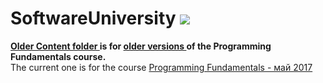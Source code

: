 # SoftwareUniversity <img src="http://softuniada.softuni.bg/wp-content/uploads/2015/01/SoftUni-Logo-Flat_square-blue-300x235.png"></img>
<strong>
  <a href="https://github.com/i-den/SoftwareUniversity/tree/master/c%23/ProgrammingFundamentals/OlderContent">
  Older Content folder
  </a>
 is for 
  <a href="https://softuni.bg/courses/programming-fundamentals">
  older versions
  </a>
 of the Programming Fundamentals course.
</strong> <br>
The current one is for the course 
<a href="https://softuni.bg/trainings/1619/programming-fundamentals-may-2017">
Programming Fundamentals - май 2017
</a>

